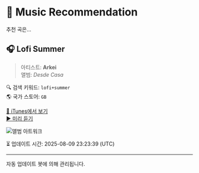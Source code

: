 
# 🎵 Music Recommendation

추천 곡은...

## 🎧 Lofi Summer  
> 아티스트: **Arkei**  
> 앨범: _Desde Casa_  

🔍 검색 키워드: `lofi+summer`  
🌎 국가 스토어: `GB`

[🔗 iTunes에서 보기](https://music.apple.com/gb/album/lofi-summer/1635517752?i=1635517951&uo=4)  
[▶️ 미리 듣기](https://audio-ssl.itunes.apple.com/itunes-assets/AudioPreview122/v4/ae/6d/f7/ae6df7c6-4a98-8253-55b5-7e27896832eb/mzaf_8758155277084492552.plus.aac.p.m4a)

![앨범 아트워크](https://is1-ssl.mzstatic.com/image/thumb/Music112/v4/3a/3b/42/3a3b42a9-32c8-cd2e-8609-a66181ebefc8/ff604577-ddd8-48f1-ba83-409b0dbcaabf.jpg/100x100bb.jpg)

⏳ 업데이트 시간: 2025-08-09 23:23:39 (UTC)

---
자동 업데이트 봇에 의해 관리됩니다.
